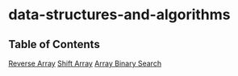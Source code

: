 # data-structures-and-algorithms

## Table of Contents
[Reverse Array](./challenges/arrayReverse/array-reverse.js)
[Shift Array](./challenges/array-shift/array-shift.js)
[Array Binary Search](./challenges/arrayBinarySearch/array-binary-search.js)